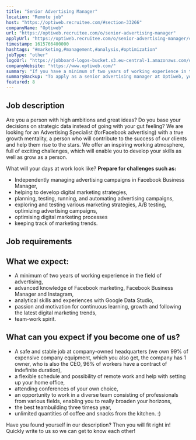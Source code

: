 ```yaml
---
title: "Senior Advertising Manager"
location: "Remote job"
host: "https://optiweb.recruitee.com/#section-33266"
companyName: "Optiweb"
url: "https://optiweb.recruitee.com/o/senior-advertising-manager"
applyUrl: "https://optiweb.recruitee.com/o/senior-advertising-manager/c/new"
timestamp: 1615766400000
hashtags: "#marketing,#management,#analysis,#optimization"
jobType: "other"
logoUrl: "https://jobboard-logos-bucket.s3.eu-central-1.amazonaws.com/optiweb"
companyWebsite: "https://www.optiweb.com/"
summary: "If you have a minimum of two years of working experience in the field of advertising, consider applying to Optiweb's job post for a new Senior Advertising Manager."
summaryBackup: "To apply as a senior advertising manager at Optiweb, you preferably need to have some knowledge of: #marketing, #management, #analysis."
featured: 8
---
```


## Job description

Are you a person with high ambitions and great ideas? Do you base your decisions on strategic data instead of going with your gut feeling? We are looking for an Advertising Specialist (forFacebook advertising) with a true growth mentality, a person who will contribute to the success of our clients and help them rise to the stars. We offer an inspiring working atmosphere, full of exciting challenges, which will enable you to develop your skills as well as grow as a person.

What will your days at work look like? **Prepare for challenges such as:**

*   Independently managing advertising campaigns in Facebook Business Manager,
*   helping to develop digital marketing strategies,
*   planning, testing, running, and automating advertising campaigns,
*   exploring and testing various marketing strategies, A/B testing, optimizing advertising campaigns,
*   optimising digital marketing processes
*   keeping track of marketing trends.

## Job requirements

## What we expect:

*   A minimum of two years of working experience in the field of advertising,
*   advanced knowledge of Facebook marketing, Facebook Business Manager and Instagram,
*   analytical skills and experiences with Google Data Studio,
*   passion and motivation for continuous learning, growth and following the latest digital marketing trends,
*   team-work spirit.

## What can you expect if you become one of us?

*   A safe and stable job at company-owned headquarters (we own 99% of expensive company equipment, which you also get, the company has 1 owner, who is also the CEO, 96% of workers have a contract of indefinite duration),
*   a flexible schedule and possibility of remote work and help with setting up your home office,
*   attending conferences of your own choice,
*   an opportunity to work in a diverse team consisting of professionals from various fields, enabling you to really broaden your horizons,
*   the best teambuilding three timesa year,
*   unlimited quantities of coffee and snacks from the kitchen. :)

Have you found yourself in our description? Then you will fit right in! Quickly write to us so we can get to know each other!
